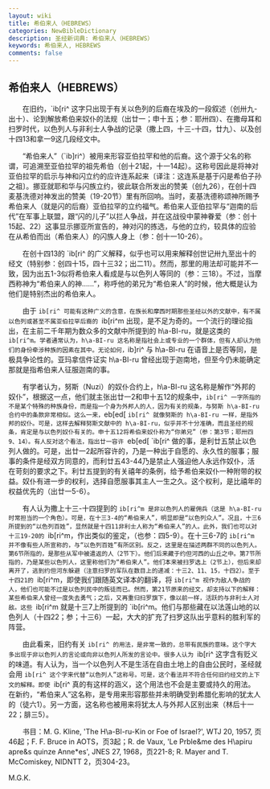 ```yaml
---
layout: wiki
title: 希伯来人（HEBREWS）
categories: NewBibleDictionary
description: 圣经新词典: 希伯来人（HEBREWS）
keywords: 希伯来人, HEBREWS
comments: false
---
```


## 希伯来人（HEBREWS）

　　在旧约，`ib[ri^ 这字只出现于有关以色列的后裔在埃及的一段叙述（创卅九-出十）、论到解放希伯来奴仆的法规（出廿一；申十五；参：耶卅四）、在撒母耳和扫罗时代，以色列人与非利士人争战的记录（撒上四，十三-十四，廿九）、以及创十四13和拿一9这几段经文中。

　　“希伯来人”（`ib]ri^）被用来形容亚伯拉罕和他的后裔。这个源于父名的称谓，可追溯至亚伯拉罕的祖先希伯（创十21起，十一14起）。这称号因此是将神对亚伯拉罕的启示与神和闪立约的应许连系起来〔译注：这连系是基于闪是希伯子孙之祖〕。挪亚就耶和华与闪族立约，彼此联合所发出的赞美（创九26），在创十四麦基洗德对神发出的赞美（19-20节）里有所回响。当时，麦基洗德称颂神所赐予希伯来人（就是闪的后裔）亚伯拉罕的立约福气。希伯来人亚伯拉罕与“迦南的后代”在军事上联盟，跟“闪的儿子”以拦人争战，并在这战役中蒙神眷爱（参：创十15起、22）这事显示挪亚所宣告的，神对闪的拣选，与他的立约，较具体的应验在从希伯而出（希伯来人）的闪族人身上（参：创十一10-26）。

　　在创十四13的 `ib[ri^ 的广义解释，似乎也可以用来解释创世记卅九至出十的经文（特别参：创四十15，四十三32；出二11）。然而，那里的用法却可能并不一致，因为出五1-3似将希伯来人看成是与以色列人等同的（参：三18）。不过，当摩西称神为“希伯来人的神……”，称呼他的弟兄为“希伯来人”的时候，他大概是认为他们是特别杰出的希伯来人。

　　由于 `ib[ri^ 可能有这种广义的含意，在族长和摩西时期那些圣经以外的文献中，有不属以色列或甚至不属亚伯拉罕后裔的 `ib[ri^m 出现，是不足为奇的。一个流行的理论指出，在主前二千年期为数众多的文献中所提到的 h\a-BI-ru，就是这类的 `ib[ri^m。学者通常认为，h\a-BI-ru 这名称是指社会上或专业的一个群体，但有人却认为他们的身份牵涉种族的因素在其中。无论如何，`ib]ri^ 与 h\a-BI-ru 在语音上是否等同，是极具争论性的。亚玛拿信件证实 h\a-BI-ru 曾经出现于迦南地，但至今仍未能确定那就是指希伯来人征服迦南的事。

　　有学者认为，努斯（Nuzi）的奴仆合约上，h\a-BI-ru 这名称是解作“外邦的奴仆”，根据这一点，他们就主张出廿一2和申十五12的规条中，`ib[ri^ 一字所指的不是某个特殊的种族身份，而是指一个身为外邦人的人，因为有关的规条，与努斯 h\a-BI-ru 合约中的条款非常相似。这么一来，`eb[ed[ `ib[ri^ 就像努斯的 h\a-BI-ru 一样，是指外邦的奴仆。可是，这样去解释努斯文献中的 h\a-BI-ru，似乎并不十分准确，而且圣经的规条，肯定是与以色列奴仆有关的。申十五12将希伯来奴仆称为“你弟兄”（参：第3节；耶卅四9、14）。有人反对这个看法，指出廿一容许 `eb[ed[ `ib[ri^ 做的事，是利廿五禁止以色列人做的。可是，出廿一2起所容许的，乃是一种出于自愿的、永久性的服事；服事的条件是经双方同意的，而利廿五43-44乃是禁止人强迫他人永远作奴仆，活在苛刻的要求之下。利廿五提到的有关禧年的条例，给予希伯来奴仆一种附带的权益。奴仆有进一步的权利，选择自愿服事其主人一生之久。这个权利，是比禧年的权益优先的（出廿一5-6）。

　　有人认为撒上十三-十四提到的 `ib[ri^m 是非以色列人的雇佣兵（这是 h\a-BI-ru 时常担当的一个角色）。可是，在十三3-4的“希伯来人”，明显即是“以色列众人”。况且，十三6所提到的“以色列百姓”，显然就是十四11非利士人称为“希伯来人”的人。此外，我们也可以对十三19-20的 `ib[ri^m，作出类似的鉴定，（也参：四5-9）。在十三6-7的 `ib[ri^m 并不像有些人所宣称的，与“以色列百姓”有所区别。反之，这里是在描述两群不同的以色列人。第6节所指的，是那些从军中被遣返的人（2节下）。他们后来藏于约但河西的山丘之中。第7节所指的，乃是某些以色列人，这里称他们为“希伯来人”。他们本来被扫罗选上（2节上），但后来却离开了，逃到约但河东躲避（注意扫罗的军队在数目上的递减：十三2、11、15，十四2）。至于十四21的 `ib[ri^m，即使我们跟随英文译本的翻译，将 `ib[ri^m 视作为敌人争战的人，他们也可能不过是以色列民中的叛徒而已。然而，第21节原来的经文，却支持以下的解释：某些希伯来人曾经一度失去勇气；之后，又再重归扫罗旗下，像以前一样，活跃的与非利士人对敌。这些 `ib[ri^m 就是十三7上所提到的 `ib[ri^m。他们与那些藏在以法莲山地的以色列人（十四22；参；十三6）一起，大大的扩充了扫罗这队出乎意料的胜利军的阵营。

　　由此看来，旧约有关 `ib[ri^ 的用法，是非常一致的，总带有民族的意味。这个字大多出现于非以色列人的言论或向非以色列人所发的言论中。很多人认为 `ib[ri^ 这字含有贬义的味道。有人认为，当一个以色列人不是生活在自由土地上的自由公民时，圣经就会用 `ib[ri^ 这个字来代替“以色列人”这称号。可是，这个看法并不符合任何旧约经文的上下文的解释。即使 `ib[ri^ 真的有这样的涵义，这个用法也不会是主要或持久的用法。在新约，“希伯来人”这名称，是专用来形容那些并未明确受到希腊化影响的犹太人的（徒六1）。另一方面，这名称也被用来将犹太人与外邦人区别出来（林后十一22；腓三5）。

　　书目：M. G. Kline, 'The H\a-BI-ru-Kin or Foe of Israel?', WTJ 20, 1957, 页46起；F. F. Bruce in AOTS，页3起；R. de Vaux, 'Le Prble&me des H\apiru apre&s quinze Anne*es', JNES 27, 1968，页221-8; R. Mayer and T. McComiskey, NIDNTT 2，页304-23。

M.G.K.








